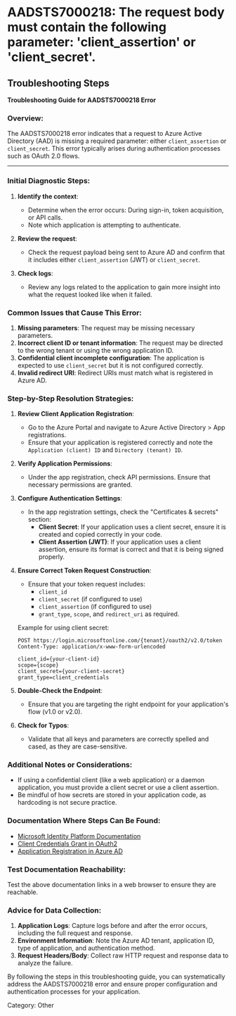 # AADSTS7000218: The request body must contain the following parameter: 'client_assertion' or 'client_secret'.


## Troubleshooting Steps
**Troubleshooting Guide for AADSTS7000218 Error**

### Overview:
The AADSTS7000218 error indicates that a request to Azure Active Directory (AAD) is missing a required parameter: either `client_assertion` or `client_secret`. This error typically arises during authentication processes such as OAuth 2.0 flows.

---

### Initial Diagnostic Steps:
1. **Identify the context**:
   - Determine when the error occurs: During sign-in, token acquisition, or API calls.
   - Note which application is attempting to authenticate.

2. **Review the request**:
   - Check the request payload being sent to Azure AD and confirm that it includes either `client_assertion` (JWT) or `client_secret`.

3. **Check logs**:
   - Review any logs related to the application to gain more insight into what the request looked like when it failed.

### Common Issues that Cause This Error:
1. **Missing parameters**: The request may be missing necessary parameters.
2. **Incorrect client ID or tenant information**: The request may be directed to the wrong tenant or using the wrong application ID.
3. **Confidential client incomplete configuration**: The application is expected to use `client_secret` but it is not configured correctly.
4. **Invalid redirect URI**: Redirect URIs must match what is registered in Azure AD.

### Step-by-Step Resolution Strategies:

1. **Review Client Application Registration**:
   - Go to the Azure Portal and navigate to Azure Active Directory > App registrations.
   - Ensure that your application is registered correctly and note the `Application (client) ID` and `Directory (tenant) ID`.

2. **Verify Application Permissions**:
   - Under the app registration, check API permissions. Ensure that necessary permissions are granted.

3. **Configure Authentication Settings**:
   - In the app registration settings, check the "Certificates & secrets" section:
     - **Client Secret**: If your application uses a client secret, ensure it is created and copied correctly in your code.
     - **Client Assertion (JWT)**: If your application uses a client assertion, ensure its format is correct and that it is being signed properly.

4. **Ensure Correct Token Request Construction**:
   - Ensure that your token request includes:
     - `client_id`
     - `client_secret` (if configured to use)
     - `client_assertion` (if configured to use)
     - `grant_type`, `scope`, and `redirect_uri` as required.

   Example for using client secret:
   ```plaintext
   POST https://login.microsoftonline.com/{tenant}/oauth2/v2.0/token
   Content-Type: application/x-www-form-urlencoded

   client_id={your-client-id}
   scope={scope}
   client_secret={your-client-secret}
   grant_type=client_credentials
   ```

5. **Double-Check the Endpoint**:
   - Ensure that you are targeting the right endpoint for your application's flow (v1.0 or v2.0).

6. **Check for Typos**:
   - Validate that all keys and parameters are correctly spelled and cased, as they are case-sensitive.

### Additional Notes or Considerations:
- If using a confidential client (like a web application) or a daemon application, you must provide a client secret or use a client assertion.
- Be mindful of how secrets are stored in your application code, as hardcoding is not secure practice.

### Documentation Where Steps Can Be Found:
- [Microsoft Identity Platform Documentation](https://docs.microsoft.com/en-us/azure/active-directory/develop/)
- [Client Credentials Grant in OAuth2](https://docs.microsoft.com/en-us/azure/active-directory/develop/v2-oauth2-client-creds-grant)
- [Application Registration in Azure AD](https://docs.microsoft.com/en-us/azure/active-directory/develop/quickstart-register-app)

### Test Documentation Reachability:
Test the above documentation links in a web browser to ensure they are reachable.

### Advice for Data Collection:
1. **Application Logs**: Capture logs before and after the error occurs, including the full request and response.
2. **Environment Information**: Note the Azure AD tenant, application ID, type of application, and authentication method.
3. **Request Headers/Body**: Collect raw HTTP request and response data to analyze the failure.

By following the steps in this troubleshooting guide, you can systematically address the AADSTS7000218 error and ensure proper configuration and authentication processes for your application.

Category: Other
